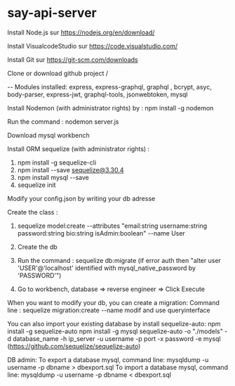# say-api-server 

Install Node.js sur https://nodejs.org/en/download/ 

Install VisualcodeStudio sur https://code.visualstudio.com/  

Install Git sur https://git-scm.com/downloads

Clone or download github project /

-- Modules installed: express, express-graphql, graphql , bcrypt, asyc, body-parser, express-jwt, graphql-tools, jsonwebtoken, mysql

Install Nodemon (with administrator rights) by :  npm install -g nodemon

Run the command : nodemon server.js

Download mysql workbench 

Install ORM sequelize (with administrator rights) : 
  
  1) npm install -g sequelize-cli
  2) npm install --save sequelize@3.30.4
  3) npm install mysql --save
  4) sequelize init

Modify your config.json by writing your db adresse

Create the class  : 

1) sequelize model:create --attributes "email:string username:string password:string bio:string isAdmin:boolean" --name User

2) Create the db

3) Run the command : sequelize db:migrate (if error auth then "alter user 'USER'@'localhost' identified with mysql_native_password by 'PASSWORD'")

4) Go to workbench, database => reverse engineer => Click Execute


When you want to modify your db, you can create a migration:
Command line : sequelize migration:create --name modif
and use queryinterface

You can also import your existing database by install sequelize-auto:
npm install -g sequelize-auto
npm install -g mysql
sequelize-auto -o "./models" -d database_name -h ip_server -u username -p port -x password -e mysql
(https://github.com/sequelize/sequelize-auto)

DB admin:
To export a database mysql, command line:
mysqldump -u username -p dbname > dbexport.sql
To import a database mysql, command line:
mysqldump -u username -p dbname < dbexport.sql


  

